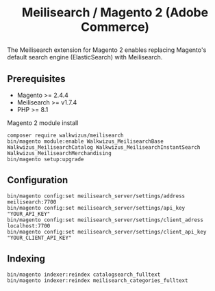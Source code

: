 # <p align="center">Meilisearch / Magento 2 (Adobe Commerce)</p>

The Meilisearch extension for Magento 2 enables replacing Magento's default search engine (ElasticSearch) with Meilisearch.

## Prerequisites

* Magento >= 2.4.4
* Meilisearch >= v1.7.4
* PHP >= 8.1

Magento 2 module install

```
composer require walkwizus/meilisearch
bin/magento module:enable Walkwizus_MeilisearchBase Walkwizus_MeilisearchCatalog Walkwizus_MeilisearchInstantSearch Walkwizus_MeilisearchMerchandising
bin/magento setup:upgrade
```

## Configuration

```
bin/magento config:set meilisearch_server/settings/address meilisearch:7700
bin/magento config:set meilisearch_server/settings/api_key "YOUR_API_KEY"
bin/magento config:set meilisearch_server/settings/client_adress localhost:7700
bin/magento config:set meilisearch_server/settings/client_api_key "YOUR_CLIENT_API_KEY"
```

## Indexing

```
bin/magento indexer:reindex catalogsearch_fulltext
bin/magento indexer:reindex meilisearch_categories_fulltext
```
